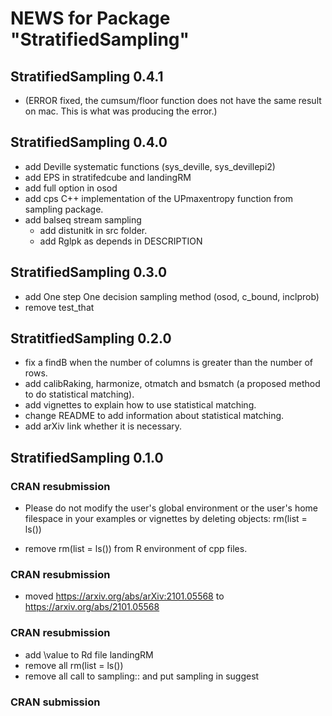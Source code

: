 # NEWS for Package "StratifiedSampling"


## StratifiedSampling 0.4.1
* (ERROR fixed, the cumsum/floor function does not have the same result on mac. This is what was producing the error.)

## StratifiedSampling 0.4.0
* add Deville systematic functions (sys_deville, sys_devillepi2)
* add EPS in stratifedcube and landingRM
* add full option in osod
* add cps C++ implementation of the UPmaxentropy function from sampling package.
* add balseq stream sampling
  - add distunitk in src folder.
  - add Rglpk as depends in DESCRIPTION

## StratifiedSampling 0.3.0
* add One step One decision sampling method (osod, c_bound, inclprob)
* remove test_that

## StratitfiedSampling 0.2.0
* fix a findB when the number of columns is greater than the number of rows. 
* add calibRaking, harmonize, otmatch and bsmatch (a proposed method to do statistical matching).
* add vignettes to explain how to use statistical matching.
* change README to add information about statistical matching.
* add arXiv link whether it is necessary.
  
## StratifiedSampling 0.1.0

### CRAN resubmission
* Please do not modify the user's global environment or the user's home filespace in your examples or vignettes by deleting objects:
rm(list = ls())
- remove rm(list = ls()) from R environment of cpp files. 


### CRAN resubmission
* moved https://arxiv.org/abs/arXiv:2101.05568 to https://arxiv.org/abs/2101.05568


### CRAN resubmission
* add \value to Rd file landingRM
* remove all rm(list = ls())
* remove all call to sampling:: and put sampling in suggest

### CRAN submission